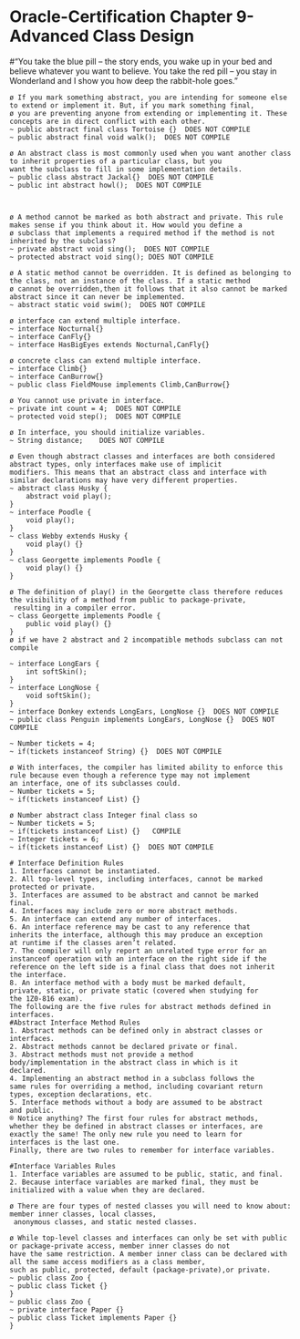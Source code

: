# Oracle-Certification Chapter 9-Advanced Class Design
#“You take the blue pill – the story ends, you wake up in your bed and believe whatever you want to believe. You take the red pill – you stay in Wonderland and I show you how deep the rabbit-hole goes.”

    ø If you mark something abstract, you are intending for someone else to extend or implement it. But, if you mark something final,
    ø you are preventing anyone from extending or implementing it. These concepts are in direct conflict with each other.
    ~ public abstract final class Tortoise {}  DOES NOT COMPILE
    ~ public abstract final void walk();  DOES NOT COMPILE

    ø An abstract class is most commonly used when you want another class to inherit properties of a particular class, but you
    want the subclass to fill in some implementation details.
    ~ public class abstract Jackal{}  DOES NOT COMPILE
    ~ public int abstract howl();  DOES NOT COMPILE



    ø A method cannot be marked as both abstract and private. This rule makes sense if you think about it. How would you define a
    ø subclass that implements a required method if the method is not inherited by the subclass?
    ~ private abstract void sing();  DOES NOT COMPILE
    ~ protected abstract void sing(); DOES NOT COMPILE
    
    ø A static method cannot be overridden. It is defined as belonging to the class, not an instance of the class. If a static method
    ø cannot be overridden,then it follows that it also cannot be marked abstract since it can never be implemented.
    ~ abstract static void swim();  DOES NOT COMPILE
    
    ø interface can extend multiple interface.
    ~ interface Nocturnal{}
    ~ interface CanFly{}
    ~ interface HasBigEyes extends Nocturnal,CanFly{}

    ø concrete class can extend multiple interface.
    ~ interface Climb{}
    ~ interface CanBurrow{}
    ~ public class FieldMouse implements Climb,CanBurrow{}

    ø You cannot use private in interface.
    ~ private int count = 4;  DOES NOT COMPILE
    ~ protected void step();  DOES NOT COMPILE

    ø In interface, you should initialize variables.
    ~ String distance;    DOES NOT COMPILE

    ø Even though abstract classes and interfaces are both considered abstract types, only interfaces make use of implicit
    modifiers. This means that an abstract class and interface with similar declarations may have very different properties.
    ~ abstract class Husky {
        abstract void play();
    }
    ~ interface Poodle {
        void play();
    }
    ~ class Webby extends Husky {
        void play() {}
    }
    ~ class Georgette implements Poodle {
        void play() {}
    }
    
    ø The definition of play() in the Georgette class therefore reduces the visibility of a method from public to package-private,
     resulting in a compiler error.
    ~ class Georgette implements Poodle {
        public void play() {}
    }
    ø if we have 2 abstract and 2 incompatible methods subclass can not compile

    ~ interface LongEars {
        int softSkin();
    }
    ~ interface LongNose {
        void softSkin();
    }
    ~ interface Donkey extends LongEars, LongNose {}  DOES NOT COMPILE
    ~ public class Penguin implements LongEars, LongNose {}  DOES NOT COMPILE
   
    ~ Number tickets = 4;
    ~ if(tickets instanceof String) {}  DOES NOT COMPILE
    
    ø With interfaces, the compiler has limited ability to enforce this rule because even though a reference type may not implement
    an interface, one of its subclasses could.
    ~ Number tickets = 5;
    ~ if(tickets instanceof List) {}

    ø Number abstract class Integer final class so
    ~ Number tickets = 5;
    ~ if(tickets instanceof List) {}   COMPILE
    ~ Integer tickets = 6;
    ~ if(tickets instanceof List) {}  DOES NOT COMPILE

    # Interface Definition Rules 
    1. Interfaces cannot be instantiated.
    2. All top-level types, including interfaces, cannot be marked
    protected or private.
    3. Interfaces are assumed to be abstract and cannot be marked
    final.
    4. Interfaces may include zero or more abstract methods.
    5. An interface can extend any number of interfaces.
    6. An interface reference may be cast to any reference that
    inherits the interface, although this may produce an exception
    at runtime if the classes aren’t related.
    7. The compiler will only report an unrelated type error for an
    instanceof operation with an interface on the right side if the
    reference on the left side is a final class that does not inherit
    the interface.
    8. An interface method with a body must be marked default,
    private, static, or private static (covered when studying for
    the 1Z0-816 exam).
    The following are the five rules for abstract methods defined in
    interfaces.
    #Abstract Interface Method Rules
    1. Abstract methods can be defined only in abstract classes or
    interfaces.
    2. Abstract methods cannot be declared private or final.
    3. Abstract methods must not provide a method
    body/implementation in the abstract class in which is it
    declared.
    4. Implementing an abstract method in a subclass follows the
    same rules for overriding a method, including covariant return
    types, exception declarations, etc.
    5. Interface methods without a body are assumed to be abstract
    and public.
    ® Notice anything? The first four rules for abstract methods,
    whether they be defined in abstract classes or interfaces, are
    exactly the same! The only new rule you need to learn for
    interfaces is the last one.
    Finally, there are two rules to remember for interface variables.
    
    #Interface Variables Rules
    1. Interface variables are assumed to be public, static, and final.
    2. Because interface variables are marked final, they must be
    initialized with a value when they are declared.

    ø There are four types of nested classes you will need to know about: member inner classes, local classes,
     anonymous classes, and static nested classes.

    ø While top-level classes and interfaces can only be set with public or package-private access, member inner classes do not
    have the same restriction. A member inner class can be declared with all the same access modifiers as a class member, 
    such as public, protected, default (package-private),or private.
    ~ public class Zoo {
    ~ public class Ticket {}
    }
    ~ public class Zoo {
    ~ private interface Paper {}
    ~ public class Ticket implements Paper {}
    }
